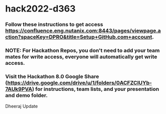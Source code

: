 # hack2022-d363
### Follow these instructions to get access https://confluence.eng.nutanix.com:8443/pages/viewpage.action?spaceKey=DPRO&title=Setup+GitHub.com+account.
### NOTE: For Hackathon Repos, you don't need to add your team mates for write access, everyone will automatically get write access.
### Visit the Hackathon 8.0 Google Share (https://drive.google.com/drive/u/1/folders/0ACFZCIUYb-7AUk9PVA) for instructions, team lists, and your presentation and demo folder.
Dheeraj Update
